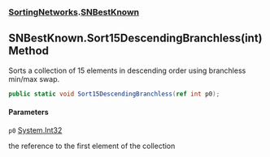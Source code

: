 ### [SortingNetworks](SortingNetworks.md 'SortingNetworks').[SNBestKnown](SortingNetworks.SNBestKnown.md 'SortingNetworks.SNBestKnown')

## SNBestKnown.Sort15DescendingBranchless(int) Method

Sorts a collection of 15 elements in descending order using branchless min/max swap.

```csharp
public static void Sort15DescendingBranchless(ref int p0);
```
#### Parameters

<a name='SortingNetworks.SNBestKnown.Sort15DescendingBranchless(int).p0'></a>

`p0` [System.Int32](https://docs.microsoft.com/en-us/dotnet/api/System.Int32 'System.Int32')

the reference to the first element of the collection